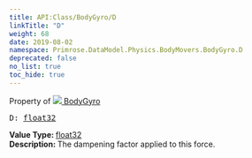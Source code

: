 ```yaml
---
title: API:Class/BodyGyro/D
linkTitle: "D"
weight: 68
date: 2019-08-02
namespace: Primrose.DataModel.Physics.BodyMovers.BodyGyro.D
deprecated: false
no_list: true
toc_hide: true
---
```

Property of <a href="/docs/api-reference/Class/BodyGyro"><img src="/icons/silk/rocket.png"/>&nbsp;BodyGyro</a>
<pre class="method-declaration">
D: <a class="type" href="/docs/api-reference/System/Primitives#single">float32</a></pre>
<b>Value Type: </b>
<a class="type" href="/docs/api-reference/System/Primitives#single">float32</a>
<br/>
<b>Description: </b>
The dampening factor applied to this force.

